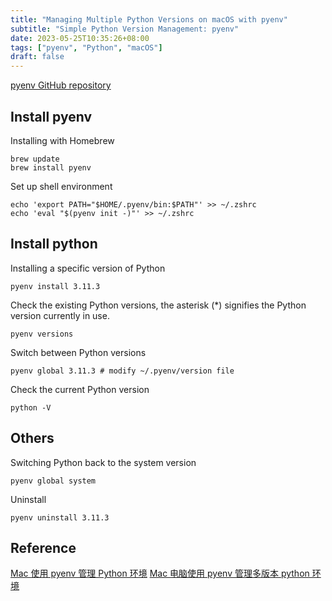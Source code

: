 ```yaml
---
title: "Managing Multiple Python Versions on macOS with pyenv"
subtitle: "Simple Python Version Management: pyenv"
date: 2023-05-25T10:35:26+08:00
tags: ["pyenv", "Python", "macOS"]
draft: false
---
```


[pyenv GitHub repository](https://github.com/pyenv/pyenv)
## Install pyenv
Installing with Homebrew
 ```shell
brew update
brew install pyenv
```

Set up shell environment
```
echo 'export PATH="$HOME/.pyenv/bin:$PATH"' >> ~/.zshrc
echo 'eval "$(pyenv init -)"' >> ~/.zshrc
```

## Install python
Installing a specific version of Python
```shell
pyenv install 3.11.3
```

Check the existing Python versions, the asterisk (\*) signifies the Python version currently in use.
```shell
pyenv versions
```

Switch between Python versions
```shell
pyenv global 3.11.3 # modify ~/.pyenv/version file
```

Check the current Python version
```shell
python -V
```

## Others
Switching Python back to the system version
```shell
pyenv global system
```

Uninstall
```shell
pyenv uninstall 3.11.3
```

## Reference
[Mac 使用 pyenv 管理 Python 环境](https://www.qazhe.com/2020/03/03/Mac%E4%BD%BF%E7%94%A8pyenv%E7%AE%A1%E7%90%86Python%E7%8E%AF%E5%A2%83/)
[Mac 电脑使用 pyenv 管理多版本 python 环境](https://www.cnblogs.com/rianley/p/14744595.html)